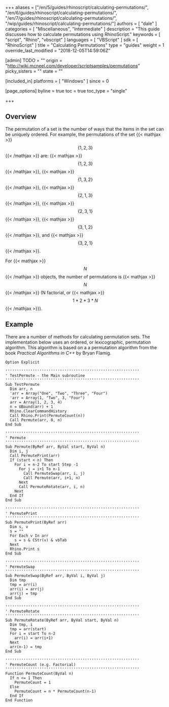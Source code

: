+++
aliases = ["/en/5/guides/rhinoscript/calculating-permutations/", "/en/6/guides/rhinoscript/calculating-permutations/", "/en/7/guides/rhinoscript/calculating-permutations/", "/wip/guides/rhinoscript/calculating-permutations/"]
authors = [ "dale" ]
categories = [ "Miscellaneous", "Intermediate" ]
description = "This guide discusses how to calculate permutations using RhinoScript."
keywords = [ "script", "Rhino", "vbscript" ]
languages = [ "VBScript" ]
sdk = [ "RhinoScript" ]
title = "Calculating Permutations"
type = "guides"
weight = 1
override_last_modified = "2018-12-05T14:59:06Z"

[admin]
TODO = ""
origin = "http://wiki.mcneel.com/developer/scriptsamples/permutations"
picky_sisters = ""
state = ""

[included_in]
platforms = [ "Windows" ]
since = 0

[page_options]
byline = true
toc = true
toc_type = "single"

+++

 
## Overview

The permutation of a set is the number of ways that the items in the set can be uniquely ordered.  For example, the permutations of the set {{< mathjax >}}$$\{1, 2, 3\}$${{< /mathjax >}} are: {{< mathjax >}}$$\{1, 2, 3\}$${{< /mathjax >}}, {{< mathjax >}}$$\{1, 3, 2\}$${{< /mathjax >}}, {{< mathjax >}}$$\{2, 1, 3\}$${{< /mathjax >}}, {{< mathjax >}}$$\{2, 3, 1\}$${{< /mathjax >}}, {{< mathjax >}}$$\{3, 1, 2\}$${{< /mathjax >}}, and {{< mathjax >}}$$\{3, 2, 1\}$${{< /mathjax >}}.

For {{< mathjax >}}$$N$${{< /mathjax >}} objects, the number of permutations is {{< mathjax >}}$$N$${{< /mathjax >}} (N factorial, or {{< mathjax >}}$$1 * 2 * 3 * N$${{< /mathjax >}}).

## Example

There are a number of methods for calculating permutation sets.  The implementation below uses an ordered, or lexicographic, permutation algorithm.  This algorithm is based on a a permutation algorithm from the book *Practical Algorithms in C++* by Bryan Flamig.

```vbnet
Option Explicit

'''''''''''''''''''''''''''''''''''''''''''''''''''''''''''
' TestPermute - the Main subroutine
'''''''''''''''''''''''''''''''''''''''''''''''''''''''''''
Sub TestPermute
  Dim arr, n
  'arr = Array("One", "Two", "Three", "Four")
  'arr = Array(1, "Two", 3, "Four")
  arr = Array(1, 2, 3, 4)
  n = UBound(arr) + 1
  Rhino.ClearCommandHistory
  Call Rhino.Print(PermuteCount(n))
  Call Permute(arr, 0, n)
End Sub

'''''''''''''''''''''''''''''''''''''''''''''''''''''''''''
' Permute
'''''''''''''''''''''''''''''''''''''''''''''''''''''''''''
Sub Permute(ByRef arr, ByVal start, ByVal n)
  Dim i, j
  Call PermutePrint(arr)
  If (start < n) Then
    For i = n-2 To start Step -1
      For j = i+1 To n-1
        Call PermuteSwap(arr, i, j)
        Call Permute(arr, i+1, n)
      Next
      Call PermuteRotate(arr, i, n)
    Next
  End If
End Sub

'''''''''''''''''''''''''''''''''''''''''''''''''''''''''''
' PermutePrint
'''''''''''''''''''''''''''''''''''''''''''''''''''''''''''
Sub PermutePrint(ByRef arr)
  Dim s, v
  s = ""
  For Each v In arr
    s = s & CStr(v) & vbTab
  Next
  Rhino.Print s
End Sub

'''''''''''''''''''''''''''''''''''''''''''''''''''''''''''
' PermuteSwap
'''''''''''''''''''''''''''''''''''''''''''''''''''''''''''
Sub PermuteSwap(ByRef arr, ByVal i, ByVal j)
  Dim tmp
  tmp = arr(i)
  arr(i) = arr(j)
  arr(j) = tmp
End Sub

'''''''''''''''''''''''''''''''''''''''''''''''''''''''''''
' PermuteRotate
'''''''''''''''''''''''''''''''''''''''''''''''''''''''''''
Sub PermuteRotate(ByRef arr, ByVal start, ByVal n)
  Dim tmp, i
  tmp = arr(start)
  For i = start To n-2
    arr(i) = arr(i+1)
  Next
  arr(n-1) = tmp
End Sub

'''''''''''''''''''''''''''''''''''''''''''''''''''''''''''
' PermuteCount (e.g. Factorial)
'''''''''''''''''''''''''''''''''''''''''''''''''''''''''''
Function PermuteCount(ByVal n)
  If n <= 1 Then
    PermuteCount = 1
  Else
    PermuteCount = n * PermuteCount(n-1)
  End If
End Function
```
